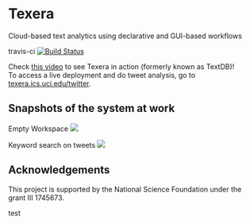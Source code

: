 # Texera
Cloud-based text analytics using declarative and GUI-based workflows

travis-ci
[![Build Status](https://travis-ci.org/Texera/texera.svg?branch=master)](https://travis-ci.org/Texera/texera)

Check [this video](https://www.youtube.com/watch?v=67RY2S0pE-o) to see Texera in action (formerly known as TextDB)!    
To access a live deployment and do tweet analysis, go to [texera.ics.uci.edu/twitter](http://texera.ics.uci.edu/twitter/).

## Snapshots of the system at work ##
Empty Workspace
![](https://docs.google.com/drawings/d/e/2PACX-1vTOe_Qn1CTFdPVE-xqlwjgMxNAcF987SxTnXyPGqpmLXsrwMYLzmw32a9vWsBxXVPNMmnPwy6NXfm6P/pub?w=960&h=720)

Keyword search on tweets
![](https://docs.google.com/drawings/d/e/2PACX-1vSKatl1eDIoEw5i97mjrcFcHDRtuPr0IC4TSY86xNiFfkUcChQPCcNRzqa0rnEWHjboTdQsoOOmeKCx/pub?w=960&h=720)

## Acknowledgements ##

This project is supported by the National Science Foundation under the grant III 1745673.

test